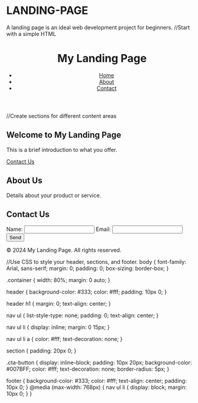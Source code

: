 # LANDING-PAGE
A landing page is an ideal web development project for beginners.
//Start with a simple HTML
<!DOCTYPE html>
<html lang="en">
<head>
    <meta charset="UTF-8">
    <meta name="viewport" content="width=device-width, initial-scale=1.0">
    <title>Landing Page</title>
    <link rel="stylesheet" href="styles.css">
</head>
<body>
    <!-- Content will go here -->
</body>
</html>
<header>
    <div class="container">
        <h1>My Landing Page</h1>
        <nav>
            <ul>
                <li><a href="#home">Home</a></li>
                <li><a href="#about">About</a></li>
                <li><a href="#contact">Contact</a></li>
            </ul>
        </nav>
    </div>
</header>
//Create sections for different content areas

<section id="home">
    <div class="container">
        <h2>Welcome to My Landing Page</h2>
        <p>This is a brief introduction to what you offer.</p>
        <a href="#contact" class="cta-button">Contact Us</a>
    </div>
</section>

<section id="about">
    <div class="container">
        <h2>About Us</h2>
        <p>Details about your product or service.</p>
    </div>
</section>

<section id="contact">
    <div class="container">
        <h2>Contact Us</h2>
        <form>
            <label for="name">Name:</label>
            <input type="text" id="name" name="name">
            <label for="email">Email:</label>
            <input type="email" id="email" name="email">
            <button type="submit">Send</button>
        </form>
    </div>
</section>
<footer>
    <div class="container">
        <p>&copy; 2024 My Landing Page. All rights reserved.</p>
    </div>
</footer>
//Use CSS to style your header, sections, and footer.
body {
    font-family: Arial, sans-serif;
    margin: 0;
    padding: 0;
    box-sizing: border-box;
}

.container {
    width: 80%;
    margin: 0 auto;
}

header {
    background-color: #333;
    color: #fff;
    padding: 10px 0;
}

header h1 {
    margin: 0;
    text-align: center;
}

nav ul {
    list-style-type: none;
    padding: 0;
    text-align: center;
}

nav ul li {
    display: inline;
    margin: 0 15px;
}

nav ul li a {
    color: #fff;
    text-decoration: none;
}

section {
    padding: 20px 0;
}

.cta-button {
    display: inline-block;
    padding: 10px 20px;
    background-color: #007BFF;
    color: #fff;
    text-decoration: none;
    border-radius: 5px;
}

footer {
    background-color: #333;
    color: #fff;
    text-align: center;
    padding: 10px 0;
}
@media (max-width: 768px) {
    nav ul li {
        display: block;
        margin: 10px 0;
    }
}
